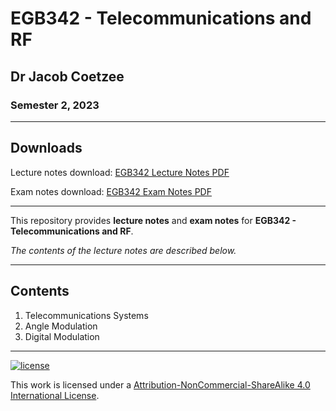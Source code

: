 # EGB342 - Telecommunications and RF

## Dr Jacob Coetzee

### Semester 2, 2023

---

## Downloads

Lecture notes download: [EGB342 Lecture Notes PDF](https://www.github.com/Tarang74/EGB342/raw/main/EGB342%20Lecture%20Notes.pdf)

Exam notes download: [EGB342 Exam Notes PDF](https://www.github.com/Tarang74/EGB342/raw/main/EGB342%20Exam%20Notes.pdf)

---

This repository provides **lecture notes** and **exam notes** for **EGB342 - Telecommunications and RF**.

*The contents of the lecture notes are described below.*

---

## Contents

1. Telecommunications Systems
2. Angle Modulation
3. Digital Modulation

---

[![license](https://forthebadge.com/images/badges/cc-nc-sa.svg)](http://creativecommons.org/licenses/by-nc-sa/4.0/)

This work is licensed under a [Attribution-NonCommercial-ShareAlike 4.0 International License](http://creativecommons.org/licenses/by-nc-sa/4.0/).
